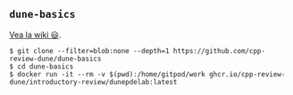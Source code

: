 ## `dune-basics`

[Vea la wiki 😃](https://github.com/cpp-review-dune/introductory-review/wiki).

```console
$ git clone --filter=blob:none --depth=1 https://github.com/cpp-review-dune/dune-basics
$ cd dune-basics
$ docker run -it --rm -v $(pwd):/home/gitpod/work ghcr.io/cpp-review-dune/introductory-review/dunepdelab:latest
```